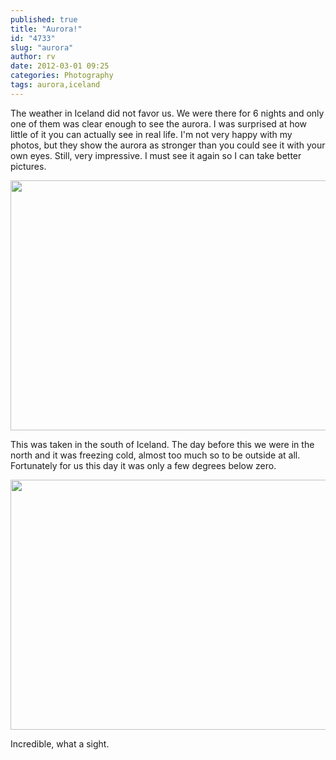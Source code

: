 ```yaml
---
published: true
title: "Aurora!"
id: "4733"
slug: "aurora"
author: rv
date: 2012-03-01 09:25
categories: Photography
tags: aurora,iceland
---
```

The weather in Iceland did not favor us. We were there for 6 nights and only one of them was clear enough to see the aurora. I was surprised at how little of it you can actually see in real life. I'm not very happy with my photos, but they show the aurora as stronger than you could see it with your own eyes. Still, very impressive. I must see it again so I can take better pictures.

<a href="https://s3.amazonaws.com/cfwblog/uploads/2012/02/2012-02-21_450d_0179PS.jpg"><img class="aligncenter size-large wp-image-4734" title="2012-02-21_450d_0179PS" src="https://s3.amazonaws.com/cfwblog/uploads/2012/02/2012-02-21_450d_0179PS-600x400.jpg" alt="" width="600" height="400" /></a>

This was taken in the south of Iceland. The day before this we were in the north and it was freezing cold, almost too much so to be outside at all. Fortunately for us this day it was only a few degrees below zero.

<a href="https://s3.amazonaws.com/cfwblog/uploads/2012/02/2012-02-21_450d_0187PS.jpg"><img class="aligncenter size-large wp-image-4735" title="2012-02-21_450d_0187PS" src="https://s3.amazonaws.com/cfwblog/uploads/2012/02/2012-02-21_450d_0187PS-600x400.jpg" alt="" width="600" height="400" /></a>

Incredible, what a sight.